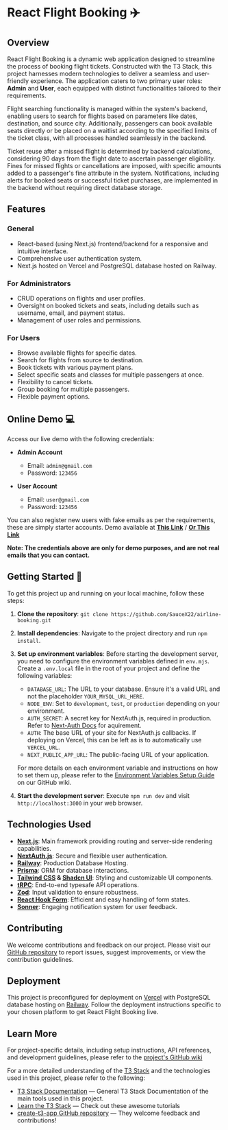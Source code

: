 # React Flight Booking ✈️

## Overview

React Flight Booking is a dynamic web application designed to streamline the process of booking flight tickets. Constructed with the T3 Stack, this project harnesses modern technologies to deliver a seamless and user-friendly experience. The application caters to two primary user roles: **Admin** and **User**, each equipped with distinct functionalities tailored to their requirements.

Flight searching functionality is managed within the system's backend, enabling users to search for flights based on parameters like dates, destination, and source city. Additionally, passengers can book available seats directly or be placed on a waitlist according to the specified limits of the ticket class, with all processes handled seamlessly in the backend. 

Ticket reuse after a missed flight is determined by backend calculations, considering 90 days from the flight date to ascertain passenger eligibility. Fines for missed flights or cancellations are imposed, with specific amounts added to a passenger's fine attribute in the system. Notifications, including alerts for booked seats or successful ticket purchases, are implemented in the backend without requiring direct database storage. 

## Features

### General

- React-based (using Next.js) frontend/backend for a responsive and intuitive interface.
- Comprehensive user authentication system.
- Next.js hosted on Vercel and PostgreSQL database hosted on Railway.

### For Administrators

- CRUD operations on flights and user profiles.
- Oversight on booked tickets and seats, including details such as username, email, and payment status.
- Management of user roles and permissions.

### For Users

- Browse available flights for specific dates.
- Search for flights from source to destination.
- Book tickets with various payment plans.
- Select specific seats and classes for multiple passengers at once.
- Flexibility to cancel tickets.
- Group booking for multiple passengers.
- Flexible payment options.

## Online Demo 💻

Access our live demo with the following credentials:

- **Admin Account**

  - Email: `admin@gmail.com`
  - Password: `123456`

- **User Account**
  - Email: `user@gmail.com`
  - Password: `123456`

You can also register new users with fake emails as per the requirements, these are simply starter accounts.
Demo available at [**This Link**](https://airlines.saucex.cc/) / [**Or This Link**](https://airline-booking-mu.vercel.app/home)

**Note: The credentials above are only for demo purposes, and are not real emails that you can contact.**

## Getting Started 🌟

To get this project up and running on your local machine, follow these steps:

1. **Clone the repository**: `git clone https://github.com/SauceX22/airline-booking.git`
2. **Install dependencies**: Navigate to the project directory and run `npm install`.
3. **Set up environment variables**: Before starting the development server, you need to configure the environment variables defined in `env.mjs`. Create a `.env.local` file in the root of your project and define the following variables:

   - `DATABASE_URL`: The URL to your database. Ensure it's a valid URL and not the placeholder `YOUR_MYSQL_URL_HERE`.
   - `NODE_ENV`: Set to `development`, `test`, or `production` depending on your environment.
   - `AUTH_SECRET`: A secret key for NextAuth.js, required in production. Refer to [Next-Auth Docs](https://next-auth.js.org/configuration/options#secret) for aquirement.
   - `AUTH`: The base URL of your site for NextAuth.js callbacks. If deploying on Vercel, this can be left as is to automatically use `VERCEL_URL`.
   - `NEXT_PUBLIC_APP_URL`: The public-facing URL of your application.

   For more details on each environment variable and instructions on how to set them up, please refer to the [Environment Variables Setup Guide](https://github.com/SauceX22/airline-booking/wiki/Environment-Variables-Setup) on our GitHub wiki.

4. **Start the development server**: Execute `npm run dev` and visit `http://localhost:3000` in your web browser.

## Technologies Used

- **[Next.js](https://nextjs.org)**: Main framework providing routing and server-side rendering capabilities.
- **[NextAuth.js](https://next-auth.js.org)**: Secure and flexible user authentication.
- **[Railway](https://railway.app)**: Production Database Hosting.
- **[Prisma](https://prisma.io)**: ORM for database interactions.
- **[Tailwind CSS](https://tailwindcss.com) & [Shadcn UI](https://ui.shadcn.com/)**: Styling and customizable UI components.
- **[tRPC](https://trpc.io)**: End-to-end typesafe API operations.
- **[Zod](https://zod.dev/)**: Input validation to ensure robustness.
- **[React Hook Form](https://react-hook-form.com/)**: Efficient and easy handling of form states.
- **[Sonner](https://sonner.emilkowal.ski/)**: Engaging notification system for user feedback.

## Contributing

We welcome contributions and feedback on our project. Please visit our [GitHub repository](https://github.com/SauceX22/airline-booking) to report issues, suggest improvements, or view the contribution guidelines.

## Deployment

This project is preconfigured for deployment on [Vercel](https://vercel.com) with PostgreSQL database hosting on [Railway](https://railway.app). Follow the deployment instructions specific to your chosen platform to get React Flight Booking live.

## Learn More

For project-specific details, including setup instructions, API references, and development guidelines, please refer to the [project's GitHub wiki](https://github.com/SauceX22/airline-booking/wiki)

For a more detailed understanding of the [T3 Stack](https://create.t3.gg/) and the technologies used in this project, please refer to the following:

- [T3 Stack Documentation](https://create.t3.gg/) — General T3 Stack Documentation of the main tools used in this project.
- [Learn the T3 Stack](https://create.t3.gg/en/faq#what-learning-resources-are-currently-available) — Check out these awesome tutorials
- [create-t3-app GitHub repository](https://github.com/t3-oss/create-t3-app) — They welcome feedback and contributions!
